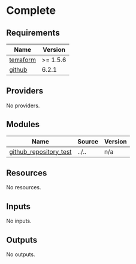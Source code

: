# Complete

<!-- BEGIN_TF_DOCS -->
## Requirements

| Name | Version |
|------|---------|
| <a name="requirement_terraform"></a> [terraform](#requirement\_terraform) | >= 1.5.6 |
| <a name="requirement_github"></a> [github](#requirement\_github) | 6.2.1 |

## Providers

No providers.

## Modules

| Name | Source | Version |
|------|--------|---------|
| <a name="module_github_repository_test"></a> [github\_repository\_test](#module\_github\_repository\_test) | ../.. | n/a |

## Resources

No resources.

## Inputs

No inputs.

## Outputs

No outputs.
<!-- END_TF_DOCS -->